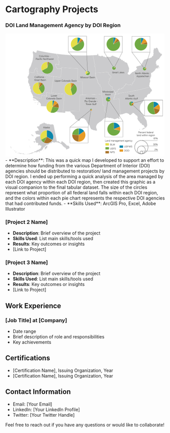 # Cartography Projects

### DOI Land Management Agency by DOI Region
<img src="img_files/DOIRegion_LandManagement.jpg" alt="DOI Agency by DOI Region" width="500"/>
- **Description**: This was a quick map I developed to support an effort to determine how funding from the various Department of Interior (DOI) agencies should be distributed to restoration/ land management projects by DOI region. I ended up performing a quick analysis of the area managed by each DOI agency within each DOI region, then created this graphic as a visual companion to the final tabular dataset. The size of the circles represent what proportion of all federal land falls within each DOI region, and the colors within each pie chart represents the respective DOI agencies that had contributed funds. 
- **Skills Used**: ArcGIS Pro, Excel, Adobe Illustrator

### [Project 2 Name]
- **Description**: Brief overview of the project
- **Skills Used**: List main skills/tools used
- **Results**: Key outcomes or insights
- [Link to Project]

### [Project 3 Name]
- **Description**: Brief overview of the project
- **Skills Used**: List main skills/tools used
- **Results**: Key outcomes or insights
- [Link to Project]

## Work Experience
### [Job Title] at [Company]
- Date range
- Brief description of role and responsibilities
- Key achievements

## Certifications
- [Certification Name], Issuing Organization, Year
- [Certification Name], Issuing Organization, Year

## Contact Information
- Email: [Your Email]
- LinkedIn: [Your LinkedIn Profile]
- Twitter: [Your Twitter Handle]

Feel free to reach out if you have any questions or would like to collaborate!

